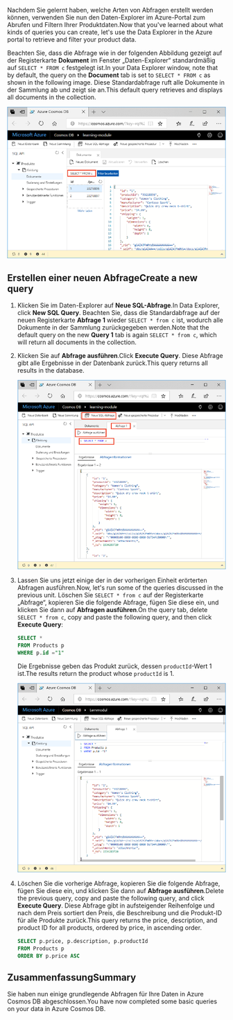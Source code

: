 <span data-ttu-id="bef6a-101">Nachdem Sie gelernt haben, welche Arten von Abfragen erstellt werden können, verwenden Sie nun den Daten-Explorer im Azure-Portal zum Abrufen und Filtern Ihrer Produktdaten.</span><span class="sxs-lookup"><span data-stu-id="bef6a-101">Now that you've learned about what kinds of queries you can create, let's use the Data Explorer in the Azure portal to retrieve and filter your product data.</span></span>

<span data-ttu-id="bef6a-102">Beachten Sie, dass die Abfrage wie in der folgenden Abbildung gezeigt auf der Registerkarte **Dokument** im Fenster „Daten-Explorer“ standardmäßig auf `SELECT * FROM c` festgelegt ist.</span><span class="sxs-lookup"><span data-stu-id="bef6a-102">In your Data Explorer window, note that by default, the query on the **Document** tab is set to `SELECT * FROM c` as shown in the following image.</span></span> <span data-ttu-id="bef6a-103">Diese Standardabfrage ruft alle Dokumente in der Sammlung ab und zeigt sie an.</span><span class="sxs-lookup"><span data-stu-id="bef6a-103">This default query retrieves and displays all documents in the collection.</span></span>

![Die Standardabfrage im Daten-Explorer ist SELECT \* FROM c.](../media/5-azure-cosmosdb-data-explorer-query.png)

## <a name="create-a-new-query"></a><span data-ttu-id="bef6a-105">Erstellen einer neuen Abfrage</span><span class="sxs-lookup"><span data-stu-id="bef6a-105">Create a new query</span></span>

1. <span data-ttu-id="bef6a-106">Klicken Sie im Daten-Explorer auf **Neue SQL-Abfrage**.</span><span class="sxs-lookup"><span data-stu-id="bef6a-106">In Data Explorer, click **New SQL Query**.</span></span> <span data-ttu-id="bef6a-107">Beachten Sie, dass die Standardabfrage auf der neuen Registerkarte **Abfrage 1** wieder `SELECT * from c` ist, wodurch alle Dokumente in der Sammlung zurückgegeben werden.</span><span class="sxs-lookup"><span data-stu-id="bef6a-107">Note that the default query on the new  **Query 1** tab is again `SELECT * from c`, which will return all documents in the collection.</span></span> 

1. <span data-ttu-id="bef6a-108">Klicken Sie auf **Abfrage ausführen**.</span><span class="sxs-lookup"><span data-stu-id="bef6a-108">Click **Execute Query**.</span></span> <span data-ttu-id="bef6a-109">Diese Abfrage gibt alle Ergebnisse in der Datenbank zurück.</span><span class="sxs-lookup"><span data-stu-id="bef6a-109">This query returns all results in the database.</span></span>

    ![Ändern Sie die Standardabfrage, indem Sie ORDER BY c._ts DESC hinzufügen und auf „Filter anwenden“ klicken.](../media/5-azure-cosmosdb-data-explorer-edit-query.png)

2. <span data-ttu-id="bef6a-111">Lassen Sie uns jetzt einige der in der vorherigen Einheit erörterten Abfragen ausführen.</span><span class="sxs-lookup"><span data-stu-id="bef6a-111">Now, let's run some of the queries discussed in the previous unit.</span></span> <span data-ttu-id="bef6a-112">Löschen Sie `SELECT * from c` auf der Registerkarte „Abfrage“, kopieren Sie die folgende Abfrage, fügen Sie diese ein, und klicken Sie dann auf **Abfragen ausführen**.</span><span class="sxs-lookup"><span data-stu-id="bef6a-112">On the query tab, delete `SELECT * from c`, copy and paste the following query, and then click **Execute Query**:</span></span>

    ```sql
    SELECT * 
    FROM Products p 
    WHERE p.id ="1"
    ```

    <span data-ttu-id="bef6a-113">Die Ergebnisse geben das Produkt zurück, dessen `productId`-Wert 1 ist.</span><span class="sxs-lookup"><span data-stu-id="bef6a-113">The results return the product whose `productId` is 1.</span></span>

    ![Abfragen einer ID von 1](../media/5-azure-cosmosdb-data-explorer-query-by-id.png)

3. <span data-ttu-id="bef6a-115">Löschen Sie die vorherige Abfrage, kopieren Sie die folgende Abfrage, fügen Sie diese ein, und klicken Sie dann auf **Abfrage ausführen**.</span><span class="sxs-lookup"><span data-stu-id="bef6a-115">Delete the previous query, copy and paste the following query, and click **Execute Query**.</span></span> <span data-ttu-id="bef6a-116">Diese Abfrage gibt in aufsteigender Reihenfolge und nach dem Preis sortiert den Preis, die Beschreibung und die Produkt-ID für alle Produkte zurück.</span><span class="sxs-lookup"><span data-stu-id="bef6a-116">This query returns the price, description, and product ID for all products, ordered by price, in ascending order.</span></span>
 
    ```sql
    SELECT p.price, p.description, p.productId 
    FROM Products p 
    ORDER BY p.price ASC
    ```

## <a name="summary"></a><span data-ttu-id="bef6a-117">Zusammenfassung</span><span class="sxs-lookup"><span data-stu-id="bef6a-117">Summary</span></span>

<span data-ttu-id="bef6a-118">Sie haben nun einige grundlegende Abfragen für Ihre Daten in Azure Cosmos DB abgeschlossen.</span><span class="sxs-lookup"><span data-stu-id="bef6a-118">You have now completed some basic queries on your data in Azure Cosmos DB.</span></span> 